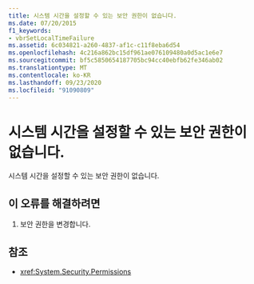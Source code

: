 ```yaml
---
title: 시스템 시간을 설정할 수 있는 보안 권한이 없습니다.
ms.date: 07/20/2015
f1_keywords:
- vbrSetLocalTimeFailure
ms.assetid: 6c034821-a260-4837-af1c-c11f8eba6d54
ms.openlocfilehash: 4c216a862bc15df961ae076109480a0d5ac1e6e7
ms.sourcegitcommit: bf5c5850654187705bc94cc40ebfb62fe346ab02
ms.translationtype: MT
ms.contentlocale: ko-KR
ms.lasthandoff: 09/23/2020
ms.locfileid: "91090809"
---
```

# <a name="insufficient-security-permissions-to-set-the-system-time"></a>시스템 시간을 설정할 수 있는 보안 권한이 없습니다.

시스템 시간을 설정할 수 있는 보안 권한이 없습니다.  
  
## <a name="to-correct-this-error"></a>이 오류를 해결하려면  
  
1. 보안 권한을 변경합니다.  
  
## <a name="see-also"></a>참조

- <xref:System.Security.Permissions>
